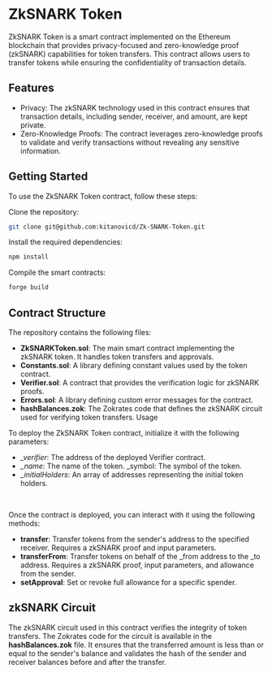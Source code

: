 # ZkSNARK Token
ZkSNARK Token is a smart contract implemented on the Ethereum blockchain that provides privacy-focused and zero-knowledge proof (zkSNARK) capabilities for token transfers. This contract allows users to transfer tokens while ensuring the confidentiality of transaction details.

## Features
* Privacy: The zkSNARK technology used in this contract ensures that transaction details, including sender, receiver, and amount, are kept private.
* Zero-Knowledge Proofs: The contract leverages zero-knowledge proofs to validate and verify transactions without revealing any sensitive information.

## Getting Started
To use the ZkSNARK Token contract, follow these steps:

Clone the repository:
```bash 
git clone git@github.com:kitanovicd/Zk-SNARK-Token.git
```
Install the required dependencies:
```bash
npm install
```
Compile the smart contracts: 
```bash
forge build
```

## Contract Structure
The repository contains the following files:

* **ZkSNARKToken.sol**: The main smart contract implementing the zkSNARK token. It handles token transfers and approvals.
* **Constants.sol**: A library defining constant values used by the token contract.
* **Verifier.sol**: A contract that provides the verification logic for zkSNARK proofs.
* **Errors.sol**: A library defining custom error messages for the contract.
* **hashBalances.zok**: The Zokrates code that defines the zkSNARK circuit used for verifying token transfers.
Usage

To deploy the ZkSNARK Token contract, initialize it with the following parameters:

* *_verifier*: The address of the deployed Verifier contract.
* *_name*: The name of the token.
_symbol: The symbol of the token.
* *_initialHolders*: An array of addresses representing the initial token holders.
<br>

Once the contract is deployed, you can interact with it using the following methods:

* **transfer**: Transfer tokens from the sender's address to the specified receiver. Requires a zkSNARK proof and input parameters.
* **transferFrom**: Transfer tokens on behalf of the _from address to the _to address. Requires a zkSNARK proof, input parameters, and allowance from the sender.
* **setApproval**: Set or revoke full allowance for a specific spender.

## zkSNARK Circuit

The zkSNARK circuit used in this contract verifies the integrity of token transfers. The Zokrates code for the circuit is available in the **hashBalances.zok** file. It ensures that the transferred amount is less than or equal to the sender's balance and validates the hash of the sender and receiver balances before and after the transfer.
